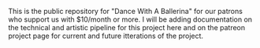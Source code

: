 This is the public repository for "Dance With A Ballerina" for our patrons who support us with $10/month or more. I will be adding documentation on the technical and artistic pipeline for this project here and on the patreon project page for current and future itterations of the project. 